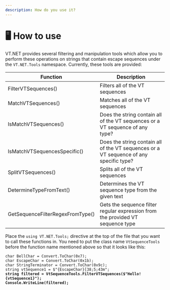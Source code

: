 ```yaml
---
description: How do you use it?
---
```


# 🖥 How to use

VT.NET provides several filtering and manipulation tools which allow you to perform these operations on strings that contain escape sequences under the `VT.NET.Tools` namespace. Currently, these tools are provided:

| Function                         | Description                                                                            |
| -------------------------------- | -------------------------------------------------------------------------------------- |
| FilterVTSequences()              | Filters all of the VT sequences                                                        |
| MatchVTSequences()               | Matches all of the VT sequences                                                        |
| IsMatchVTSequences()             | Does the string contain all of the VT sequences or a VT sequence of any type?          |
| IsMatchVTSequencesSpecific()     | Does the string contain all of the VT sequences or a VT sequence of any specific type? |
| SplitVTSequences()               | Splits all of the VT sequences                                                         |
| DetermineTypeFromText()          | Determines the VT sequence type from the given text                                    |
| GetSequenceFilterRegexFromType() | Gets the sequence filter regular expression from the provided VT sequence type         |

Place the `using VT.NET.Tools;` directive at the top of the file that you want to call these functions in. You need to put the class name `VtSequenceTools` before the function name mentioned above so that it looks like this:

<pre class="language-csharp"><code class="lang-csharp">char BellChar = Convert.ToChar(0x7);
char EscapeChar = Convert.ToChar(0x1b);
char StringTerminator = Convert.ToChar(0x9c);
string vtSequence1 = $"{EscapeChar}[38;5;43m";
<strong>string filtered = VtSequenceTools.FilterVTSequences($"Hello!{vtSequence1}");
</strong><strong>Console.WriteLine(filtered);
</strong></code></pre>
